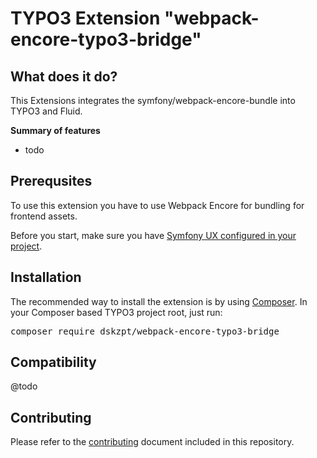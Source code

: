 TYPO3 Extension "webpack-encore-typo3-bridge"
=================================

## What does it do?
This Extensions integrates the symfony/webpack-encore-bundle into TYPO3 and Fluid.

**Summary of features**

* todo

## Prerequsites
To use this extension you have to use Webpack Encore for bundling for frontend assets.

Before you start, make sure you have [Symfony UX configured in your project](https://symfony.com/doc/current/frontend/ux.html).

## Installation
The recommended way to install the extension is by
using [Composer](https://getcomposer.org/). In your Composer based TYPO3 project
root, just run:
<pre>composer require dskzpt/webpack-encore-typo3-bridge</pre>

## Compatibility
@todo

## Contributing

Please refer to the [contributing](CONTRIBUTING.md) document included in this
repository.
